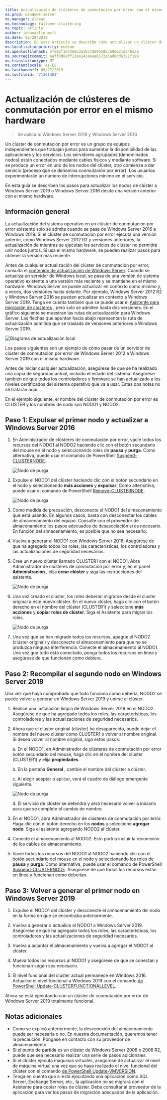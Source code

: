 ```yaml
---
title: Actualización de clústeres de conmutación por error con el mismo hardware
ms.prod: windows-server
ms.manager: eldenc
ms.technology: failover-clustering
ms.topic: article
author: johnmarlin-msft
ms.date: 02/28/2019
description: En este artículo se describe cómo actualizar un clúster de conmutación por error de 2 nodos con el mismo hardware
ms.localizationpriority: medium
ms.openlocfilehash: 5fe93f1d43e0c3a1bc4269b585cb9d021d3461aa
ms.sourcegitcommit: 6aff3d88ff22ea141a6ea6572a5ad8dd6321f199
ms.translationtype: MT
ms.contentlocale: es-ES
ms.lasthandoff: 09/27/2019
ms.locfileid: "71361401"
---
```

# <a name="upgrading-failover-clusters-on-the-same-hardware"></a>Actualización de clústeres de conmutación por error en el mismo hardware

> Se aplica a: Windows Server 2019 y Windows Server 2016

Un clúster de conmutación por error es un grupo de equipos independientes que trabajan juntos para aumentar la disponibilidad de las aplicaciones y los servicios. Los servidores agrupados (denominados nodos) están conectados mediante cables físicos y mediante software. Si se produce un error en uno de los nodos del clúster, otro comienza a dar servicio (proceso que se denomina conmutación por error). Los usuarios experimentarán un número de interrupciones mínimo en el servicio.

En esta guía se describen los pasos para actualizar los nodos de clúster a Windows Server 2019 o Windows Server 2016 desde una versión anterior con el mismo hardware.

## <a name="overview"></a>Información general

La actualización del sistema operativo en un clúster de conmutación por error existente solo se admite cuando se pasa de Windows Server 2016 a Windows 2019.  Si el clúster de conmutación por error ejecuta una versión anterior, como Windows Server 2012 R2 y versiones anteriores, la actualización de mientras se ejecutan los servicios de clúster no permitirá unir nodos juntos.  Si usa el mismo hardware, se pueden realizar pasos para obtener la versión más reciente.  

Antes de cualquier actualización del clúster de conmutación por error, consulta el [contenido de actualización de Windows Server](../upgrade/upgrade-overview.md).  Cuando se actualiza un servidor de Windows local, se pasa de una versión de sistema operativo existente a una versión más reciente y se mantiene en el mismo hardware. Windows Server se puede actualizar en contexto como mínimo y, a veces, dos versiones hacia delante. Por ejemplo, Windows Server 2012 R2 y Windows Server 2016 se pueden actualizar en contexto a Windows Server 2019.  Tenga en cuenta también que se puede usar el [Asistente para migración de clústeres](https://blogs.msdn.microsoft.com/clustering/2012/06/25/how-to-move-highly-available-clustered-vms-to-windows-server-2012-with-the-cluster-migration-wizard/) , pero solo se admiten hasta dos versiones. En el gráfico siguiente se muestran las rutas de actualización para Windows Server. Las flechas que apuntan hacia abajo representan la ruta de actualización admitida que se traslada de versiones anteriores a Windows Server 2019.

![Diagrama de actualización local](media/In-Place-Upgrade/In-Place-Upgrade-1.png)

Los pasos siguientes son un ejemplo de cómo pasar de un servidor de clúster de conmutación por error de Windows Server 2012 a Windows Server 2019 con el mismo hardware.  

Antes de iniciar cualquier actualización, asegúrese de que se ha realizado una copia de seguridad actual, incluido el estado del sistema.  Asegúrese también de que todos los controladores y firmware se han actualizado a los niveles certificados del sistema operativo que va a usar.  Estas dos notas no se tratarán aquí.

En el ejemplo siguiente, el nombre del clúster de conmutación por error es CLUSTER y los nombres de nodo son NODO1 y NODO2.

## <a name="step-1-evict-first-node-and-upgrade-to-windows-server-2016"></a>Paso 1: Expulsar el primer nodo y actualizar a Windows Server 2016

1. En Administrador de clústeres de conmutación por error, vacíe todos los recursos del NODO1 al NODO2 haciendo clic con el botón secundario del mouse en el nodo y seleccionando roles de **pausa** y **purga**.  Como alternativa, puede usar el comando de PowerShell [Suspend-CLUSTERNODE](https://docs.microsoft.com/powershell/module/failoverclusters/suspend-clusternode).

    ![Nodo de purga](media/In-Place-Upgrade/In-Place-Upgrade-2.png)

2. Expulse el NODO1 del clúster haciendo clic con el botón secundario en el nodo y seleccionando **más acciones** y **expulsar**.  Como alternativa, puede usar el comando de PowerShell [Remove-CLUSTERNODE](https://docs.microsoft.com/powershell/module/failoverclusters/remove-clusternode).

    ![Nodo de purga](media/In-Place-Upgrade/In-Place-Upgrade-3.png)

3. Como medida de precaución, desconecte el NODO1 del almacenamiento que está usando.  En algunos casos, basta con desconectar los cables de almacenamiento del equipo.  Consulte con el proveedor de almacenamiento los pasos adecuados de desasociación si es necesario.  En función del almacenamiento, es posible que no sea necesario.

4. Vuelva a generar el NODO1 con Windows Server 2016.  Asegúrese de que ha agregado todos los roles, las características, los controladores y las actualizaciones de seguridad necesarios.

5. Cree un nuevo clúster llamado CLUSTER1 con el NODO1.  Abra Administrador de clústeres de conmutación por error y, en el panel **Administración** , elija **crear clúster** y siga las instrucciones del asistente.

    ![Nodo de purga](media/In-Place-Upgrade/In-Place-Upgrade-4.png)

6. Una vez creado el clúster, los roles deberán migrarse desde el clúster original a este nuevo clúster.  En el nuevo clúster, haga clic con el botón derecho en el nombre del clúster (CLUSTER1) y seleccione **más acciones** y **copiar roles de clúster**.  Siga el Asistente para migrar los roles.

    ![Nodo de purga](media/In-Place-Upgrade/In-Place-Upgrade-5.png)

7.  Una vez que se han migrado todos los recursos, apague el NODO2 (clúster original) y desconecte el almacenamiento para que no se produzca ninguna interferencia.  Conecte el almacenamiento al NODO1.  Una vez que todo está conectado, ponga todos los recursos en línea y asegúrese de que funcionan como debiera.

## <a name="step-2-rebuild-second-node-to-windows-server-2019"></a>Paso 2: Recompilar el segundo nodo en Windows Server 2019

Una vez que haya comprobado que todo funciona como debería, NODO2 se puede volver a generar en Windows Server 2019 y unirse al clúster.

1. Realice una instalación limpia de Windows Server 2019 en el NODO2. Asegúrese de que ha agregado todos los roles, las características, los controladores y las actualizaciones de seguridad necesarios.

2. Ahora que el clúster original (clúster) ha desaparecido, puede dejar el nombre del nuevo clúster como CLUSTER1 o volver al nombre original.  Si desea volver al nombre original, siga estos pasos:
   
   a. En el NODO1, en Administrador de clústeres de conmutación por error botón secundario del mouse, haga clic en el nombre del clúster (CLUSTER1) y elija **propiedades**.
   
   b. En la pestaña **General** , cambie el nombre del clúster a clúster.

   c. Al elegir aceptar o aplicar, verá el cuadro de diálogo emergente siguiente.

    ![Nodo de purga](media/In-Place-Upgrade/In-Place-Upgrade-6.png)

    d. El servicio de clúster se detendrá y será necesario volver a iniciarlo para que se complete el cambio de nombre.

3. En el NODO1, abra Administrador de clústeres de conmutación por error.  Haga clic con el botón derecho en los **nodos** y seleccione **agregar nodo**.  Siga el asistente agregando NODO2 al clúster.

4. Conecte el almacenamiento al NODO2. Esto podría incluir la reconexión de los cables de almacenamiento. 

5. Vacíe todos los recursos del NODO1 al NODO2 haciendo clic con el botón secundario del mouse en el nodo y seleccionando los roles de **pausa** y **purga**.  Como alternativa, puede usar el comando de PowerShell [Suspend-CLUSTERNODE](https://docs.microsoft.com/powershell/module/failoverclusters/suspend-clusternode).  Asegúrese de que todos los recursos están en línea y funcionan como deberían.

## <a name="step-3-rebuild-first-node-to-windows-server-2019"></a>Paso 3: Volver a generar el primer nodo en Windows Server 2019

1. Expulse el NODO1 del clúster y desconecte el almacenamiento del nodo en la forma en que se encontraba anteriormente.

2. Vuelva a generar o actualice el NODO1 a Windows Server 2019.  Asegúrese de que ha agregado todos los roles, las características, los controladores y las actualizaciones de seguridad necesarios.

3. Vuelva a adjuntar el almacenamiento y vuelva a agregar el NODO1 al clúster.

4. Mueva todos los recursos al NODO1 y asegúrese de que se conectan y funcionan según sea necesario.

5. El nivel funcional del clúster actual permanece en Windows 2016.  Actualice el nivel funcional a Windows 2019 con el comando [de PowerShell Update-CLUSTERFUNCTIONALLEVEL](https://docs.microsoft.com/powershell/module/failoverclusters/update-clusterfunctionallevel).

Ahora se está ejecutando con un clúster de conmutación por error de Windows Server 2019 totalmente funcional.

## <a name="additional-notes"></a>Notas adicionales

- Como se explicó anteriormente, la desconexión del almacenamiento puede ser necesaria o no.  En nuestra documentación, queremos tener la precaución.  Póngase en contacto con su proveedor de almacenamiento.
- Si el punto de partida es un clúster de Windows Server 2008 o 2008 R2, puede que sea necesario realizar una serie de pasos adicionales.
- Si el clúster ejecuta máquinas virtuales, asegúrese de actualizar el nivel de máquina virtual una vez que se haya realizado el nivel funcional del clúster con el comando [de PowerShell Update-VMVERSION](https://docs.microsoft.com/powershell/module/hyper-v/update-vmversion).
- Tenga en cuenta que si está ejecutando una aplicación como SQL Server, Exchange Server, etc., la aplicación no se migrará con el Asistente para copiar roles de clúster.  Debe consultar al proveedor de la aplicación para ver los pasos de migración adecuados de la aplicación.